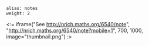 ````
alias: notes
weight: 2
````

<:= iframe("See http://nrich.maths.org/6540/note", "http://nrich.maths.org/6540/note?mobile=1", 700, 1000, image="thumbnail.png") :>